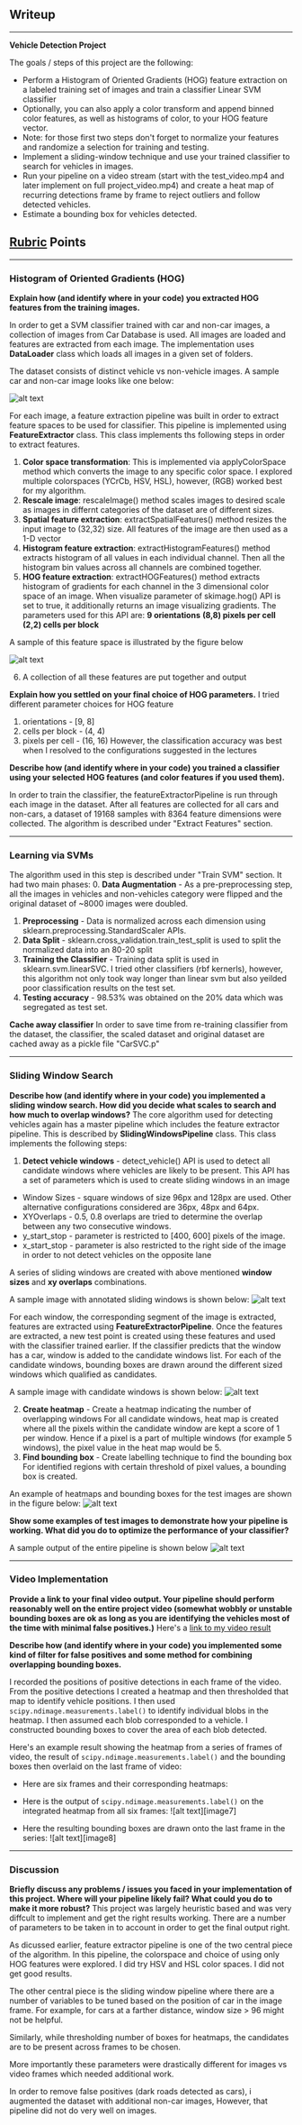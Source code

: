 ## Writeup 
---

**Vehicle Detection Project**

The goals / steps of this project are the following:

* Perform a Histogram of Oriented Gradients (HOG) feature extraction on a labeled training set of images and train a classifier Linear SVM classifier
* Optionally, you can also apply a color transform and append binned color features, as well as histograms of color, to your HOG feature vector. 
* Note: for those first two steps don't forget to normalize your features and randomize a selection for training and testing.
* Implement a sliding-window technique and use your trained classifier to search for vehicles in images.
* Run your pipeline on a video stream (start with the test_video.mp4 and later implement on full project_video.mp4) and create a heat map of recurring detections frame by frame to reject outliers and follow detected vehicles.
* Estimate a bounding box for vehicles detected.

[//]: # (Image References)
[image1]: ./examples/car_and_noncar.png "Car and Non-Car"
[image2]: ./examples/HOG_example_1.png "HOG features"
[image3]: ./examples/sliding_windows.png "Sliding Windows"
[image4]: ./examples/test6_candidate_windows.png "Candidate Windows"
[image5]: ./examples/bboxes_and_heat.png "Bounding boxes and heatmap"
[image6]: ./examples/output.png "Output"
[video1]: ./test_videos_output/project_video.mp4

## [Rubric](https://review.udacity.com/#!/rubrics/513/view) Points
---
### Histogram of Oriented Gradients (HOG)

**Explain how (and identify where in your code) you extracted HOG features from the training images.**

In order to get a SVM classifier trained with car and non-car images, a collection of images from Car Database is used. All images are loaded and features are extracted from each image. The implementation uses **DataLoader** class which loads all images in a given set of folders. 

The dataset consists of distinct vehicle vs non-vehicle images. A sample car and non-car image looks like one below:

![alt text][image1]

For each image, a feature extraction pipeline was built in order to extract feature spaces to be used for classifier. This pipeline is implemented using **FeatureExtractor** class. This class implements ths following steps in order to extract features.

1. **Color space transformation**: This is implemented via applyColorSpace method which converts the image to any specific color space. I explored multiple colorspaces (YCrCb, HSV, HSL), however, (RGB) worked best for my algorithm.
2. **Rescale image**: rescaleImage() method scales images to desired scale as images in differnt categories of the dataset are of different sizes. 
3. **Spatial feature extraction**: extractSpatialFeatures() method resizes the input image to (32,32) size. All features of the image are then used as a 1-D vector
4. **Histogram feature extraction**: extractHistogramFeatures() method extracts histogram of all values in each individual channel. Then all the histogram bin values across all channels are combined together. 
5. **HOG feature extraction**: extractHOGFeatures() method extracts histogram of gradients for each channel in the 3 dimensional color space of an image. When visualize parameter of skimage.hog() API is set to true, it additionally returns an image visualizing gradients. 
The parameters used for this API are:
**9 orientations**
**(8,8) pixels per cell**
**(2,2) cells per block**

A sample of this feature space is illustrated by the figure below

![alt text][image2]

6. A collection of all these features are put together and output 

**Explain how you settled on your final choice of HOG parameters.**
I tried different parameter choices for HOG feature
1. orientations - [9, 8]
2. cells per block - (4, 4)
3. pixels per cell - (16, 16)
However, the classification accuracy was best when I resolved to the configurations suggested in the lectures

**Describe how (and identify where in your code) you trained a classifier using your selected HOG features (and color features if you used them).**

In order to train the classifier, the featureExtractorPipeline is run through each image in the dataset. After all features are collected for all cars and non-cars, a dataset of 19168 samples with 8364 feature dimensions were collected. The algorithm is described under "Extract Features" section. 

---
### Learning via SVMs

The algorithm used in this step is described under "Train SVM" section. It had two main phases:
0. **Data Augmentation** - As a pre-preprocessing step, all the images in vehicles and non-vehicles category were flipped and the original dataset of ~8000 images were doubled. 
1. **Preprocessing** - Data is normalized across each dimension using sklearn.preprocessing.StandardScaler APIs. 
2. **Data Split** - sklearn.cross_validation.train_test_split is used to split the normalized data into an 80-20 split 
3. **Training the Classifier** - Training data split is used in sklearn.svm.linearSVC. I tried other classifiers (rbf kernerls), however, this algorithm not only took way longer than linear svm but also yeilded poor classification results on the test set. 
4. **Testing accuracy** - 98.53% was obtained on the 20% data which was segregated as test set. 

**Cache away classifier**
In order to save time from re-training classifier from the dataset, the classifier, the scaled dataset and original dataset are cached away as a pickle file "CarSVC.p"

---

### Sliding Window Search
**Describe how (and identify where in your code) you implemented a sliding window search.  How did you decide what scales to search and how much to overlap windows?**
The core algorithm used for detecting vehicles again has a master pipeline which includes the feature extractor pipeline. This is described by **SlidingWindowsPipeline** class. This class implements the following steps:
1. **Detect vehicle windows** - detect_vehicle() API is used to detect all candidate windows where vehicles are likely to be present. This API has a set of parameters which is used to create sliding windows in an image
* Window Sizes - square windows of size 96px and 128px are used. Other alternative configurations considered are 36px, 48px and 64px. 
* XYOverlaps - 0.5, 0.8 overlaps are tried to determine the overlap between any two consecutive windows. 
* y_start_stop - parameter is restricted to [400, 600] pixels of the image. 
* x_start_stop - parameter is also restricted to the right side of the image in order to not detect vehicles on the opposite lane 

A series of sliding windows are created with above mentioned **window sizes** and **xy overlaps** combinations. 

A sample image with annotated sliding windows is shown below:
![alt text][image3]

For each window, the corresponding segment of the image is extracted, features are extracted using **FeatureExtractorPipeline**. 
Once the features are extracted, a new test point is created using these features and used with the classifier trained earlier. If the classifier predicts that the window has a car, window is added to the candidate windows list. 
For each of the candidate windows, bounding boxes are drawn around the different sized windows which qualified as candidates. 

A sample image with candidate windows is shown below:
![alt text][image4]

2. **Create heatmap** - Create a heatmap indicating the number of overlapping windows
For all candidate windows, heat map is created where all the pixels within the candidate window are kept a score of 1 per window. Hence if a pixel is a part of multiple windows (for example 5 windows), the pixel value in the heat map would be 5. 
3. **Find bounding box** - Create labelling technique to find the bounding box
For identified regions with certain threshold of pixel values, a bounding box is created. 

An example of heatmaps and bounding boxes for the test images are shown in the figure below:
![alt text][image5]

**Show some examples of test images to demonstrate how your pipeline is working.  What did you do to optimize the performance of your classifier?**

A sample output of the entire pipeline is shown below 
![alt text][image6]

---
### Video Implementation

**Provide a link to your final video output.  Your pipeline should perform reasonably well on the entire project video (somewhat wobbly or unstable bounding boxes are ok as long as you are identifying the vehicles most of the time with minimal false positives.)**
Here's a [link to my video result](./test_videos_output/project_video.mp4)


**Describe how (and identify where in your code) you implemented some kind of filter for false positives and some method for combining overlapping bounding boxes.**

I recorded the positions of positive detections in each frame of the video.  From the positive detections I created a heatmap and then thresholded that map to identify vehicle positions.  I then used `scipy.ndimage.measurements.label()` to identify individual blobs in the heatmap.  I then assumed each blob corresponded to a vehicle.  I constructed bounding boxes to cover the area of each blob detected.  

Here's an example result showing the heatmap from a series of frames of video, the result of `scipy.ndimage.measurements.label()` and the bounding boxes then overlaid on the last frame of video:

* Here are six frames and their corresponding heatmaps:

* Here is the output of `scipy.ndimage.measurements.label()` on the integrated heatmap from all six frames:
![alt text][image7]

* Here the resulting bounding boxes are drawn onto the last frame in the series:
![alt text][image8]



---

### Discussion
**Briefly discuss any problems / issues you faced in your implementation of this project.  Where will your pipeline likely fail?  What could you do to make it more robust?**
This project was largely heuristic based and was very diffcult to implement and get the right results working. There are a number of parameters to be taken in to account in order to get the final output right. 

As dicussed earlier, feature extractor pipeline is one of the two central piece of the algorithm. In this pipeline, the colorspace and choice of using only HOG features were explored. I did try HSV and HSL color spaces. I did not get good results. 

The other central piece is the sliding window pipeline where there are a number of variables to be tuned based on the position of car in the image frame. For example, for cars at a farther distance, window size > 96 might not be helpful. 

Similarly, while thresholding number of boxes for heatmaps, the candidates are to be present across frames to be chosen.

More importantly these parameters were drastically different for images vs video frames which needed additional work. 

In order to remove false positives (dark roads detected as cars), i augmented the dataset with additional non-car images, However, that pipeline did not do very well on images. 
